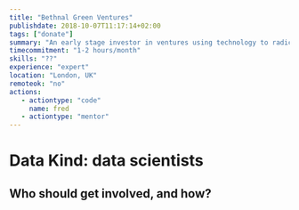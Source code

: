 ```yaml
---
title: "Bethnal Green Ventures"
publishdate: 2018-10-07T11:17:14+02:00
tags: ["donate"]
summary: "An early stage investor in ventures using technology to radically change people’s lives for the better."
timecommitment: "1-2 hours/month"
skills: "??"
experience: "expert"
location: "London, UK"
remoteok: "no"
actions: 
   - actiontype: "code"
     name: fred
   - actiontype: "mentor"
---
```

# Data Kind: data scientists


## Who should get involved, and how?

